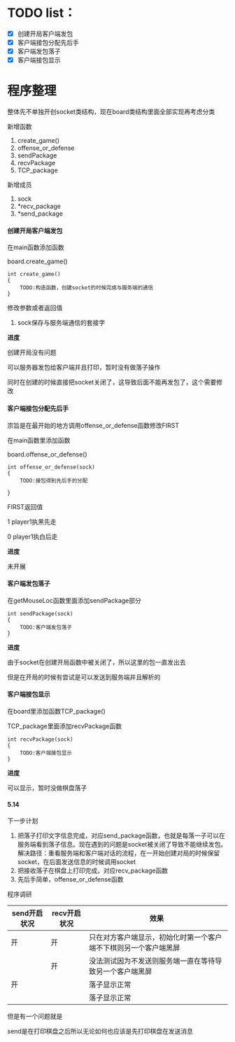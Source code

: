 # TODO list：

- [x] 创建开局客户端发包
- [x] 客户端接包分配先后手
- [x] 客户端发包落子
- [x] 客户端接包显示

# 程序整理

整体先不单独开创socket类结构，现在board类结构里面全部实现再考虑分类

新增函数

1. create_game()
2. offense_or_defense
3. sendPackage
4. recvPackage
5. TCP_package

新增成员

1. sock
2. *recv_package
3. *send_package







#### 创建开局客户端发包

在main函数添加函数

board.create_game()



```
int create_game()
{
	TODO:构造函数，创建socket的时候完成与服务端的通信
}
```

修改参数或者返回值

1. sock保存与服务端通信的套接字

**进度**

创建开局没有问题

可以服务器发包给客户端并且打印，暂时没有做落子操作

同时在创建的时候直接把socket关闭了，这导致后面不能再发包了，这个需要修改



#### 客户端接包分配先后手

宗旨是在最开始的地方调用offense_or_defense函数修改FIRST

在main函数里添加函数

board.offense_or_defense()



```
int offense_or_defense(sock)
{
	TODO:接包得到先后手的分配
	
}
```

FIRST返回值

1	player1执黑先走

0	player1执白后走

**进度**

未开展



#### 客户端发包落子

在getMouseLoc函数里面添加sendPackage部分



```
int sendPackage(sock)
{
	TODO:客户端发包落子
}
```

**进度**

由于socket在创建开局函数中被关闭了，所以这里的包一直发出去

但是在开局的时候有尝试是可以发送到服务端并且解析的



#### 客户端接包显示

在board里添加函数TCP_package()

TCP_package里面添加recvPackage函数



```
int recvPackage(sock)
{
	TODO:客户端接包显示
}
```

**进度**

可以显示，暂时没做棋盘落子



#### 5.14

下一步计划

1. 把落子打印文字信息完成，对应send_package函数，也就是每落一子可以在服务端看到落子信息。现在遇到的问题是socket被关闭了导致不能继续发包。解决路径：重看服务端和客户端对话的流程，在一开始创建对局的时候保留socket，在后面发送信息的时候调用socket
2. 把接收落子在棋盘上打印完成，对应recv_package函数
3. 先后手简单，offense_or_defense函数



程序调研

| send开启状况 | recv开启状况 | 效果                                                         |
| ------------ | ------------ | ------------------------------------------------------------ |
| 开           | 开           | 只在对方客户端显示，初始化时第一个客户端不下棋则另一个客户端黑屏 |
|              | 开           | 没法测试因为不发送则服务端一直在等待导致另一个客户端黑屏     |
| 开           |              | 落子显示正常                                                 |
|              |              | 落子显示正常                                                 |

但是有一个问题就是

send是在打印棋盘之后所以无论如何也应该是先打印棋盘在发送消息